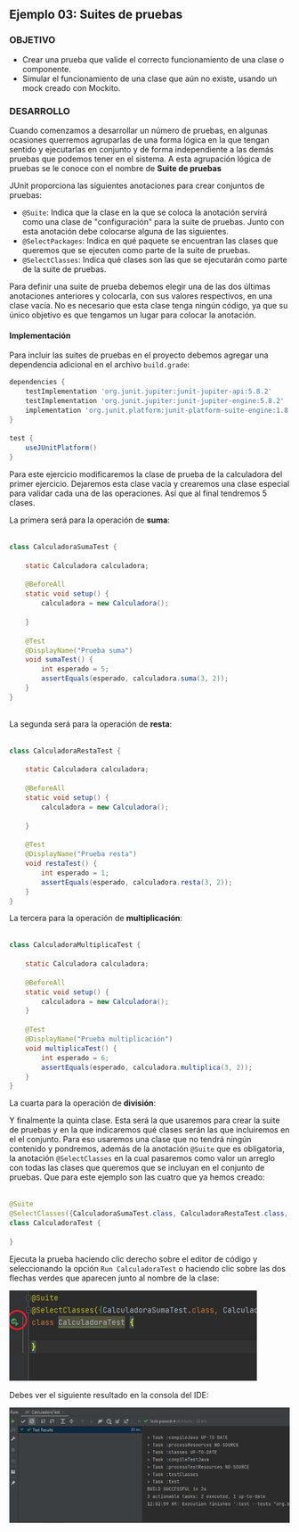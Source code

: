 ## Ejemplo 03: Suites de pruebas

### OBJETIVO

- Crear una prueba que valide el correcto funcionamiento de una clase o componente.
- Simular el funcionamiento de una clase que aún no existe, usando un mock creado con Mockito.


### DESARROLLO

Cuando comenzamos a desarrollar un número de pruebas, en algunas ocasiones querremos agruparlas de una forma lógica en la que tengan sentido y ejecutarlas en conjunto y de forma independiente a las demás pruebas que podemos tener en el sistema. A esta agrupación lógica de pruebas se le conoce con el nombre de **Suite de pruebas**

JUnit proporciona las siguientes anotaciones para crear conjuntos de pruebas:

- `@Suite`: Indica que la clase en la que se coloca la anotación servirá como una clase de "configuración" para la suite de pruebas. Junto con esta anotación debe colocarse alguna de las siguientes.
- `@SelectPackages`: Indica en qué paquete se encuentran las clases que queremos que se ejecuten como parte de la suite de pruebas.
- `@SelectClasses`: Indica qué clases son las que se ejecutarán como parte de la suite de pruebas.

Para definir una suite de prueba debemos elegir una de las dos últimas anotaciones anteriores y colocarla, con sus valores respectivos, en una clase vacía. No es necesario que esta clase tenga ningún código, ya que su único objetivo es que tengamos un lugar para colocar la anotación.


#### Implementación

Para incluir las suites de pruebas en el proyecto debemos agregar una dependencia adicional en el archivo `build.grade`:

```groovy
dependencies {
    testImplementation 'org.junit.jupiter:junit-jupiter-api:5.8.2'
    testImplementation 'org.junit.jupiter:junit-jupiter-engine:5.8.2'
    implementation 'org.junit.platform:junit-platform-suite-engine:1.8.2'
}

test {
    useJUnitPlatform()
}
```

Para este ejercicio modificaremos la clase de prueba de la calculadora del primer ejercicio. Dejaremos esta clase vacía y crearemos una clase especial para validar cada una de las operaciones. Así que al final tendremos 5 clases.

La primera será para la operación de **suma**:

```java

class CalculadoraSumaTest {

    static Calculadora calculadora;

    @BeforeAll
    static void setup() {
        calculadora = new Calculadora();

    }

    @Test
    @DisplayName("Prueba suma")
    void sumaTest() {
        int esperado = 5;
        assertEquals(esperado, calculadora.suma(3, 2));
    }
}
  
```

La segunda será para la operación de **resta**:


```java

class CalculadoraRestaTest {

    static Calculadora calculadora;

    @BeforeAll
    static void setup() {
        calculadora = new Calculadora();

    }

    @Test
    @DisplayName("Prueba resta")
    void restaTest() {
        int esperado = 1;
        assertEquals(esperado, calculadora.resta(3, 2));
    }
}

```

La tercera para la operación de **multiplicación**:

```java

class CalculadoraMultiplicaTest {

    static Calculadora calculadora;

    @BeforeAll
    static void setup() {
        calculadora = new Calculadora();
    }

    @Test
    @DisplayName("Prueba multiplicación")
    void multiplicaTest() {
        int esperado = 6;
        assertEquals(esperado, calculadora.multiplica(3, 2));
    }
}

```

La cuarta para la operación de **división**:

Y finalmente la quinta clase. Esta será la que usaremos para crear la suite de pruebas y en la que indicaremos qué clases serán las que incluiremos en el el conjunto. Para eso usaremos una clase que no tendrá ningún contenido y pondremos, además de la anotación `@Suite` que es obligatoria, la anotación `@SelectClasses` en la cual pasaremos como valor un arreglo con todas las clases que queremos que se incluyan en el conjunto de pruebas. Que para este ejemplo son las cuatro que ya hemos creado:

```java

@Suite
@SelectClasses({CalculadoraSumaTest.class, CalculadoraRestaTest.class, CalculadoraMultiplicaTest.class, CalculadoraDivideTest.class})
class CalculadoraTest {

}

```


Ejecuta la prueba haciendo clic derecho sobre el editor de código y seleccionando la opción `Run CalculadoraTest` o haciendo clic sobre las dos flechas verdes que aparecen junto al nombre de la clase:

![imagen](img/img_01.png)

Debes ver el siguiente resultado en la consola del IDE:

![imagen](img/img_02.png)

